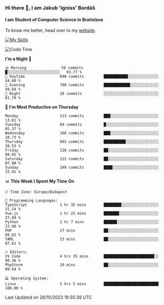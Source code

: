### Hi there 👋, I am Jakub 'igniss' Bordáš

#### I am Student of Computer Science in Bratislava
To know me better, head over to my [website](https://bordas.sk).

[![My Skills](https://skillicons.dev/icons?i=js,html,css,figma,svelte,java,kotlin,python,postgresql,typescript,nest,nodejs)](https://bordas.sk)


<!--START_SECTION:waka-->
![Code Time](http://img.shields.io/badge/Code%20Time-1%2C250%20hrs%2018%20mins-blue)

**I'm a Night 🦉** 

```text
🌞 Morning                59 commits          █░░░░░░░░░░░░░░░░░░░░░░░░   03.77 % 
🌆 Daytime                698 commits         ███████████░░░░░░░░░░░░░░   44.60 % 
🌃 Evening                780 commits         ████████████░░░░░░░░░░░░░   49.84 % 
🌙 Night                  28 commits          ░░░░░░░░░░░░░░░░░░░░░░░░░   01.79 % 
```
📅 **I'm Most Productive on Thursday** 

```text
Monday                   213 commits         ███░░░░░░░░░░░░░░░░░░░░░░   13.61 % 
Tuesday                  84 commits          █░░░░░░░░░░░░░░░░░░░░░░░░   05.37 % 
Wednesday                168 commits         ███░░░░░░░░░░░░░░░░░░░░░░   10.73 % 
Thursday                 603 commits         ██████████░░░░░░░░░░░░░░░   38.53 % 
Friday                   126 commits         ██░░░░░░░░░░░░░░░░░░░░░░░   08.05 % 
Saturday                 122 commits         ██░░░░░░░░░░░░░░░░░░░░░░░   07.80 % 
Sunday                   249 commits         ████░░░░░░░░░░░░░░░░░░░░░   15.91 % 
```


📊 **This Week I Spent My Time On** 

```text
🕑︎ Time Zone: Europe/Budapest

💬 Programming Languages: 
TypeScript               1 hr 35 mins        ████████░░░░░░░░░░░░░░░░░   31.24 % 
Vue.js                   1 hr 25 mins        ███████░░░░░░░░░░░░░░░░░░   27.89 % 
Python                   1 hr 7 mins         ██████░░░░░░░░░░░░░░░░░░░   22.08 % 
PHP                      27 mins             ██░░░░░░░░░░░░░░░░░░░░░░░   09.02 % 
YAML                     23 mins             ██░░░░░░░░░░░░░░░░░░░░░░░   07.61 % 

🔥 Editors: 
VS Code                  4 hrs 35 mins       ███████████████████████░░   90.36 % 
PhpStorm                 29 mins             ██░░░░░░░░░░░░░░░░░░░░░░░   09.64 % 

💻 Operating System: 
Linux                    5 hrs 5 mins        █████████████████████████   100.00 % 
```


 Last Updated on 28/10/2023 19:35:38 UTC
<!--END_SECTION:waka-->
